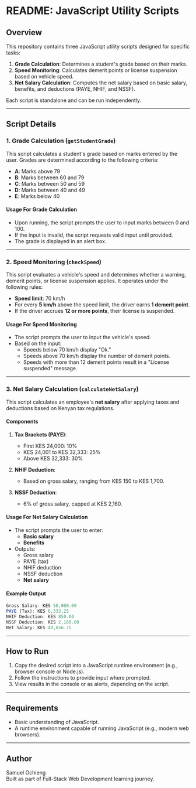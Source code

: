 # README: JavaScript Utility Scripts

## Overview

This repository contains three JavaScript utility scripts designed for specific tasks:

1. **Grade Calculation**: Determines a student's grade based on their marks.
2. **Speed Monitoring**: Calculates demerit points or license suspension based on vehicle speed.
3. **Net Salary Calculation**: Computes the net salary based on basic salary, benefits, and deductions (PAYE, NHIF, and NSSF).

Each script is standalone and can be run independently.

---

## Script Details

### 1. Grade Calculation (`getStudentGrade`)

This script calculates a student's grade based on marks entered by the user. Grades are determined according to the following criteria:

- **A**: Marks above 79
- **B**: Marks between 60 and 79
- **C**: Marks between 50 and 59
- **D**: Marks between 40 and 49
- **E**: Marks below 40

#### Usage For Grade Calculation

- Upon running, the script prompts the user to input marks between 0 and 100.
- If the input is invalid, the script requests valid input until provided.
- The grade is displayed in an alert box.

---

### 2. Speed Monitoring (`checkSpeed`)

This script evaluates a vehicle's speed and determines whether a warning, demerit points, or license suspension applies. It operates under the following rules:

- **Speed limit**: 70 km/h
- For every **5 km/h** above the speed limit, the driver earns **1 demerit point**.
- If the driver accrues **12 or more points**, their license is suspended.

#### Usage For Speed Monitoring

- The script prompts the user to input the vehicle's speed.
- Based on the input:
  - Speeds below 70 km/h display "Ok."
  - Speeds above 70 km/h display the number of demerit points.
  - Speeds with more than 12 demerit points result in a "License suspended" message.

---

### 3. Net Salary Calculation (`calculateNetSalary`)

This script calculates an employee's **net salary** after applying taxes and deductions based on Kenyan tax regulations.

#### Components

1. **Tax Brackets (PAYE)**:
   - First KES 24,000: 10%
   - KES 24,001 to KES 32,333: 25%
   - Above KES 32,333: 30%

2. **NHIF Deduction**:
   - Based on gross salary, ranging from KES 150 to KES 1,700.

3. **NSSF Deduction**:
   - 6% of gross salary, capped at KES 2,160.

#### Usage For Net Salary Calculation

- The script prompts the user to enter:
  - **Basic salary**
  - **Benefits**
- Outputs:
  - Gross salary
  - PAYE (tax)
  - NHIF deduction
  - NSSF deduction
  - **Net salary**

#### Example Output

``` javascript
Gross Salary: KES 50,000.00
PAYE (Tax): KES 6,333.25
NHIF Deduction: KES 850.00
NSSF Deduction: KES 2,160.00
Net Salary: KES 40,656.75
```

---

## How to Run

1. Copy the desired script into a JavaScript runtime environment (e.g., browser console or Node.js).
2. Follow the instructions to provide input where prompted.
3. View results in the console or as alerts, depending on the script.

---

## Requirements

- Basic understanding of JavaScript.
- A runtime environment capable of running JavaScript (e.g., modern web browsers).

---

## Author

Samuel Ochieng  
Built as part of Full-Stack Web Development learning journey.
